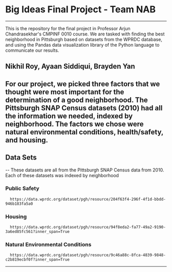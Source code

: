 # Big Ideas Final Project - Team NAB
---
This is the repository for the final project in Professor Arjun Chandrasekhar's CMPINF 0010 course. We are tasked with finding the best neighborhood in Pittsburgh based on datasets from the WPRDC database, and using the Pandas data visualization library of the Python language to communicate our results.

## Nikhil Roy, Ayaan Siddiqui, Brayden Yan

For our project, we picked three factors that we thought were most important for the determination of a good neighborhood. The Pittsburgh SNAP Census datasets (2010) had all the information we needed, indexed by neighborhood. The factors we chose were natural environmental conditions, health/safety, and housing.
---
## Data Sets
--
These datasets are all from the Pittsburgh SNAP Census data from 2010. Each of these datasets was indexed by neighborhood

  ### Public Safety
      https://data.wprdc.org/dataset/pgh/resource/204f63f4-296f-4f1d-bbdd-946b183fa5a0
  
  ### Housing 
      https://data.wprdc.org/dataset/pgh/resource/94f8eda2-fa77-49a2-9190-3a6ed85fc561?inner_span=True
      
  ### Natural Environmental Conditions
      https://data.wprdc.org/dataset/pgh/resource/9c46a88c-8fca-4839-9848-c2b819ecbf0f?inner_span=True
---
      
